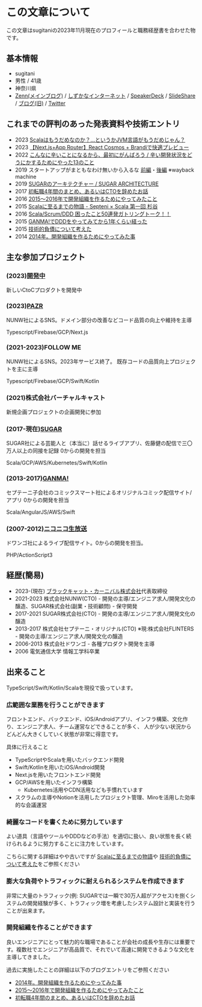 # この文章について

この文章はsugitaniの2023年11月現在のプロフィールと職務経歴書を合わせた物です。

## 基本情報

- sugitani
- 男性 / 41歳
- 神奈川県
- [Zenn(メインブログ)](https://zenn.dev/sugitani) / [しずかなインターネット](https://sizu.me/sugitani) / [SpeakerDeck](https://speakerdeck.com/sugitani) / [SlideShare](https://www.slideshare.net/yasuyukisugitani/presentations) / [ブログ(旧)](https://sugitani.hatenablog.com/) / [Twitter](https://twitter.com/sugitani) 

## これまでの評判のあった発表資料や技術エントリ

- 2023 [Scalaはもうだめなのか？…というかJVM言語がもうだめじゃん？](https://sizu.me/sugitani/posts/i2xm9z9u5xk3)
- 2023 [【Next.js+App Router】React Cosmos + Brandiで快適プレビュー](https://zenn.dev/nunw/articles/c4ba230728c46a)
- 2022 [こんなに辛いことになるから、最初にがんばろう / 辛い開発状況をどうにかするためにやった13のこと](https://zenn.dev/sugitani/articles/dc159095869ff1)
- 2019 スタートアップがまともなわけ無いから入るな [前編](https://web.archive.org/web/20221108133819/https://mynavi-agent.jp/it/geekroid/2019/08/sugar-1.html)・[後編](https://web.archive.org/web/20220418120227/https://mynavi-agent.jp/it/geekroid/2019/08/sugar-2.html) ※wayback machine
- 2019 [SUGARのアーキテクチャー / SUGAR ARCHITECTURE](https://speakerdeck.com/sugitani/sugar-architecture-20190425)
- 2017 [初転職4年間のまとめ、あるいはCTOを辞めたお話](https://sugitani.hatenablog.com/entry/2017/10/01/122714)
- 2016 [2015〜2016年で開発組織を作るためにやってみたこと](https://blog.flinters.co.jp/entry/2016/08/22/152549)
- 2015 [Scalaに至るまでの物語 - Septeni × Scala 第一回 杉谷](https://www.slideshare.net/yasuyukisugitani/septeni-scala)
- 2016 [Scala/Scrum/DDD 困ったこと50連発ガトリングトーク！！](https://www.slideshare.net/yasuyukisugitani/scalascrumdddgatlingtalk)
- 2015 [GANMA!でDDDをやってみてから1年くらい経った](https://www.slideshare.net/yasuyukisugitani/septeni-scala3)
- 2015 [技術的負債について考えた](https://sugitani.hatenablog.com/entry/2015/05/23/205714)
- 2014 [2014年。開発組織を作るためにやってみた事](https://blog.flinters.co.jp/entry/20141231/1419955978) 

## 主な参加プロジェクト

### (2023)[開発中](https://bcc.cc)

新しいCtoCプロダクトを開発中

### (2023)[PAZR](https://pazr.jp)

NUNW社によるSNS。ドメイン部分の改善などコード品質の向上や維持を主導

Typescript/Firebase/GCP/Next.js

### (2021-2023)FOLLOW ME

NUNW社によるSNS。2023年サービス終了。 既存コードの品質向上プロジェクトを主に主導

Typescript/Firebase/GCP/Swift/Kotlin

### (2021)株式会社バーチャルキャスト

新規企画プロジェクトの企画開発に参加

### (2017-現在)[SUGAR](https://apps.apple.com/app/id1395793196)

SUGAR社による芸能人と（本当に）話せるライブアプリ、佐藤健の配信で三〇万人以上の同接を記録
0からの開発を担当

Scala/GCP/AWS/Kubernetes/Swift/Kotlin

### (2013-2017)[GANMA!](https://ganma.jp/)

セプテーニ子会社のコミックスマート社によるオリジナルコミック配信サイト/アプリ
0からの開発を担当

Scala/AngularJS/AWS/Swift

### (2007-2012)[ニコニコ生放送](https://live.nicovideo.jp/)

ドワンゴ社によるライブ配信サイト。0からの開発を担当。

PHP/ActionScript3

## 経歴(簡易)

- 2023-(現在) [ブラックキャット・カーニバル株式会社](https://bcc.cc/corporate/)代表取締役
- 2021-2023 株式会社NUNW(CTO) - 開発の主導/エンジニア求人/開発文化の醸造、SUGAR株式会社(副業・技術顧問) - 保守開発
- 2017-2021 SUGAR株式会社(CTO) - 開発の主導/エンジニア求人/開発文化の醸造
- 2013-2017 株式会社セプテーニ・オリジナル(CTO) ※現:株式会社FLINTERS - 開発の主導/エンジニア求人/開発文化の醸造
- 2006-2013 株式会社ドワンゴ - 各種プロダクト開発を主導
- 2006 電気通信大学 情報工学科卒業

## 出来ること

TypeScript/Swift/Kotlin/Scalaを現役で扱っています。

### 広範囲な業務を行うことができます

フロントエンド、バックエンド、iOS/Androidアプリ、インフラ構築、文化作り、エンジニア求人、チーム運営などできることが多く、
人が少ない状況からどんどん大きくしていく状態が非常に得意です。

具体に行えること

- TypeScriptやScalaを用いたバックエンド開発
- Swift/Kotlinを用いたiOS/Android開発
- Next.jsを用いたフロントエンド開発
- GCP/AWSを用いたインフラ構築
  - Kubernetes活用やCDN活用なども手慣れています
- スクラムの主導やNotionを活用したプロジェクト管理、Miroを活用した効率的な会議運営

### 綺麗なコードを書くために努力しています

よい道具（言語やツールやDDDなどの手法）を適切に扱い、良い状態を長く続けられるように努力することに注力をしています。

こちらに関する詳細はやや古いですが [Scalaに至るまでの物語](https://www.slideshare.net/yasuyukisugitani/septeni-scala)や
[技術的負債について考えた](https://sugitani.hatenablog.com/entry/2015/05/23/205714)をご参照ください

### 膨大な負荷やトラフィックに耐えられるシステムを作成できます

非常に大量のトラフィック(例: SUGARでは一瞬で30万人超がアクセス)を捌くシステムの開発経験が多く、トラフィック増を考慮したシステム設計と実装を行うことが出来ます。

### 開発組織を作ることができます

良いエンジニアにとって魅力的な職場であることが会社の成長や生存には重要です。複数社でエンジニアが高品質で、それでいて高速に開発できるような文化を主導してきました。

過去に実施したことの詳細は以下のブログエントリをご参照ください

- [2014年。開発組織を作るためにやってみた事](https://blog.flinters.co.jp/entry/20141231/1419955978) 
- [2015〜2016年で開発組織を作るためにやってみたこと](https://blog.flinters.co.jp/entry/2016/08/22/152549) 
- [初転職4年間のまとめ、あるいはCTOを辞めたお話](https://sugitani.hatenablog.com/entry/2017/10/01/122714)
